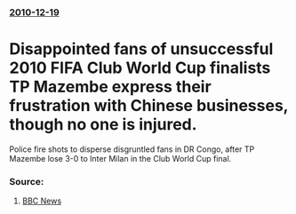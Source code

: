 ### [2010-12-19](/news/2010/12/19/index.md)

# Disappointed fans of unsuccessful 2010 FIFA Club World Cup finalists TP Mazembe express their frustration with Chinese businesses, though no one is injured. 

Police fire shots to disperse disgruntled fans in DR Congo, after TP Mazembe lose 3-0 to Inter Milan in the Club World Cup final.


### Source:

1. [BBC News](http://www.bbc.co.uk/news/world-africa-12030051)
